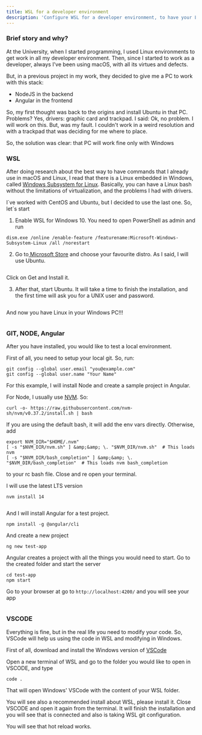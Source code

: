 ```yaml
---
title: WSL for a developer environment
description: 'Configure WSL for a developer environment, to have your Linux shell in Windows!'
---
```

### Brief story and why?

At the University, when I started programming, I used Linux environments to get work in all my developer environment. Then, since I started to work as a developer, always I've been using macOS, with all its virtues and defects.

But, in a previous project in my work, they decided to give me a PC to work with this stack:

- NodeJS in the backend
- Angular in the frontend

So, my first thought was back to the origins and install Ubuntu in that PC. Problems? Yes, drivers: graphic card and trackpad. I said: Ok, no problem. I will work on this. But, was my fault. I couldn't work in a weird resolution and with a trackpad that was deciding for me where to place.

So, the solution was clear: that PC will work fine only with Windows

### WSL

After doing research about the best way to have commands that I already use in macOS and Linux, I read that there is a Linux embedded in Windows, called <a href="https://docs.microsoft.com/en-us/windows/wsl/about">Windows Subsystem for Linux</a>. Basically, you can have a Linux bash without the limitations of virtualization, and the problems I had with drivers.

I´ve worked with CentOS and Ubuntu, but I decided to use the last one. So, let´s start

1. Enable WSL for Windows 10. You need to open PowerShell as admin and run

```
dism.exe /online /enable-feature /featurename:Microsoft-Windows-Subsystem-Linux /all /norestart
````

2. Go to<a href="https://aka.ms/wslstore"> Microsoft Store</a> and choose your favourite distro. As I said, I will use Ubuntu.

<figure class="wp-block-image size-large"><a href="https://fabricioflores.files.wordpress.com/2021/03/image.png"><img src="https://fabricioflores.files.wordpress.com/2021/03/image.png?w=1024" alt="" class="wp-image-396"/></a></figure>

Click on Get and Install it.

3. After that, start Ubuntu. It will take a time to finish the installation, and the first time will ask you for a UNIX user and password.

<figure class="wp-block-image size-large"><a href="https://fabricioflores.files.wordpress.com/2021/03/image-1.png"><img src="https://fabricioflores.files.wordpress.com/2021/03/image-1.png?w=979" alt="" class="wp-image-399"/></a></figure>

And now you have Linux in your Windows PC!!!

<figure class="wp-block-image size-large"><a href="https://fabricioflores.files.wordpress.com/2021/03/image-2.png"><img src="https://fabricioflores.files.wordpress.com/2021/03/image-2.png?w=978" alt="" class="wp-image-401"/></a></figure>

### GIT, NODE, Angular

After you have installed, you would like to test a local environment.

First of all, you need to setup your local git. So, run:

```
git config --global user.email "you@example.com"
git config --global user.name "Your Name"
```

For this example, I will install Node and create a sample project in Angular.

For Node, I usually use <a href="https://github.com/nvm-sh/nvm">NVM</a>. So:

```
curl -o- https://raw.githubusercontent.com/nvm-sh/nvm/v0.37.2/install.sh | bash
```

If you are using the default bash, it will add the env vars directly. Otherwise, add

```
export NVM_DIR="$HOME/.nvm"
[ -s "$NVM_DIR/nvm.sh" ] &amp;&amp; \. "$NVM_DIR/nvm.sh"  # This loads nvm
[ -s "$NVM_DIR/bash_completion" ] &amp;&amp; \. "$NVM_DIR/bash_completion"  # This loads nvm bash_completion
```

to your rc bash file. Close and re open your terminal.

I will use the latest LTS version

```
nvm install 14
```

<figure class="wp-block-image size-large"><a href="https://fabricioflores.files.wordpress.com/2021/03/image-3.png"><img src="https://fabricioflores.files.wordpress.com/2021/03/image-3.png?w=1024" alt="" class="wp-image-405"/></a></figure>

And I will install Angular for a test project.

```
npm install -g @angular/cli
```

And create a new project

```
ng new test-app
```

Angular creates a project with all the things you would need to start. Go to the created folder and start the server

```
cd test-app
npm start
```

Go to your browser at go to `http://localhost:4200/` and you will see your app

<figure class="wp-block-image size-large"><a href="https://fabricioflores.files.wordpress.com/2021/03/image-4.png"><img src="https://fabricioflores.files.wordpress.com/2021/03/image-4.png?w=1024" alt="" class="wp-image-408"/></a></figure>

### VSCODE

Everything is fine, but in the real life you need to modify your code. So, VSCode will help us using the code in WSL and modifying in Windows.

First of all, download and install the Windows version of <a href="https://code.visualstudio.com/">VSCode</a>

Open a new terminal of WSL and go to the folder you would like to open in VSCODE, and type

```
code .
```

That will open Windows' VSCode with the content of your WSL folder.

You will see also a recommended install about WSL, please install it. Close VSCODE and open it again from the terminal. It will finish the installation and you will see that is connected and also is taking WSL git configuration.

You will see that hot reload works.
